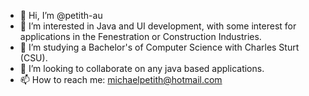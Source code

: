 - 👋 Hi, I’m @petith-au
- 👀 I’m interested in Java and UI development, with some interest for applications in the Fenestration or Construction Industries.
- 🌱 I’m studying a Bachelor's of Computer Science with Charles Sturt (CSU).
- 💞️ I’m looking to collaborate on any java based applications.
- 📫 How to reach me: michaelpetith@hotmail.com

<!---
petith-au/petith-au is a ✨ special ✨ repository because its `README.md` (this file) appears on your GitHub profile.
You can click the Preview link to take a look at your changes.
--->
